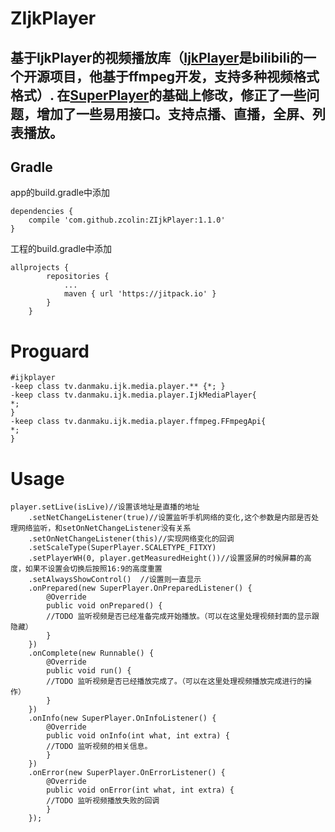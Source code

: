 # ZIjkPlayer
## 基于IjkPlayer的视频播放库（[IjkPlayer](https://github.com/Bilibili/ijkplayer)是bilibili的一个开源项目，他基于ffmpeg开发，支持多种视频格式格式）. 在[SuperPlayer](https://github.com/supercwn/SuperPlayer)的基础上修改，修正了一些问题，增加了一些易用接口。支持点播、直播，全屏、列表播放。


## Gradle
app的build.gradle中添加
```
dependencies {
    compile 'com.github.zcolin:ZIjkPlayer:1.1.0'
}
```
工程的build.gradle中添加
```
allprojects {
		repositories {
			...
			maven { url 'https://jitpack.io' }
		}
	}
```

Proguard
=
```
#ijkplayer
-keep class tv.danmaku.ijk.media.player.** {*; }
-keep class tv.danmaku.ijk.media.player.IjkMediaPlayer{
*;
}
-keep class tv.danmaku.ijk.media.player.ffmpeg.FFmpegApi{
*;
}
```

Usage
=
```
player.setLive(isLive)//设置该地址是直播的地址
	.setNetChangeListener(true)//设置监听手机网络的变化,这个参数是内部是否处理网络监听，和setOnNetChangeListener没有关系
	.setOnNetChangeListener(this)//实现网络变化的回调
	.setScaleType(SuperPlayer.SCALETYPE_FITXY)
	.setPlayerWH(0, player.getMeasuredHeight())//设置竖屏的时候屏幕的高度，如果不设置会切换后按照16:9的高度重置
	.setAlwaysShowControl()  //设置则一直显示
	.onPrepared(new SuperPlayer.OnPreparedListener() {
		@Override
		public void onPrepared() {
		//TODO 监听视频是否已经准备完成开始播放。（可以在这里处理视频封面的显示跟隐藏）
		}
	})
	.onComplete(new Runnable() {
		@Override
		public void run() {
		//TODO 监听视频是否已经播放完成了。（可以在这里处理视频播放完成进行的操作）
		}
	})
	.onInfo(new SuperPlayer.OnInfoListener() {
		@Override
		public void onInfo(int what, int extra) {
		//TODO 监听视频的相关信息。
		}
	})
	.onError(new SuperPlayer.OnErrorListener() {
		@Override
		public void onError(int what, int extra) {
		//TODO 监听视频播放失败的回调
		}
	});
```
